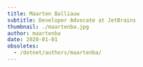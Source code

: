 ```yaml
---
title: Maarten Balliauw
subtitle: Developer Advocate at JetBrains
thumbnail: ./maartenba.jpg
author: maartenba
date: 2020-01-01
obsoletes:
  - /dotnet/authors/maartenba/
---
```

